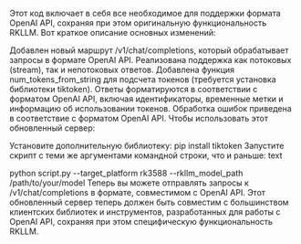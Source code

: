 Этот код включает в себя все необходимое для поддержки формата OpenAI API, сохраняя при этом оригинальную функциональность RKLLM. Вот краткое описание основных изменений:

Добавлен новый маршрут /v1/chat/completions, который обрабатывает запросы в формате OpenAI API.
Реализована поддержка как потоковых (stream), так и непотоковых ответов.
Добавлена функция num_tokens_from_string для подсчета токенов (требуется установка библиотеки tiktoken).
Ответы форматируются в соответствии с форматом OpenAI API, включая идентификаторы, временные метки и информацию об использовании токенов.
Обработка ошибок приведена в соответствие с форматом OpenAI API.
Чтобы использовать этот обновленный сервер:

Установите дополнительную библиотеку: pip install tiktoken
Запустите скрипт с теми же аргументами командной строки, что и раньше:
text

python script.py --target_platform rk3588 --rkllm_model_path /path/to/your/model
Теперь вы можете отправлять запросы к /v1/chat/completions в формате, совместимом с OpenAI API.
Этот обновленный сервер теперь должен быть совместим с большинством клиентских библиотек и инструментов, разработанных для работы с OpenAI API, сохраняя при этом специфическую функциональность RKLLM.
